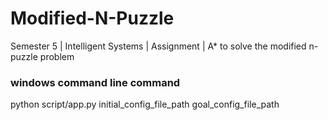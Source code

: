 # Modified-N-Puzzle
Semester 5 | Intelligent Systems | Assignment | A* to solve the modified n-puzzle problem

### windows command line command
python script/app.py initial_config_file_path goal_config_file_path
